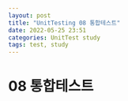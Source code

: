 ```yaml
---
layout: post
title: "UnitTesting 08 통합테스트"
date: 2022-05-25 23:51
categories: UnitTest study
tags: test, study
---
```

# 08 통합테스트
